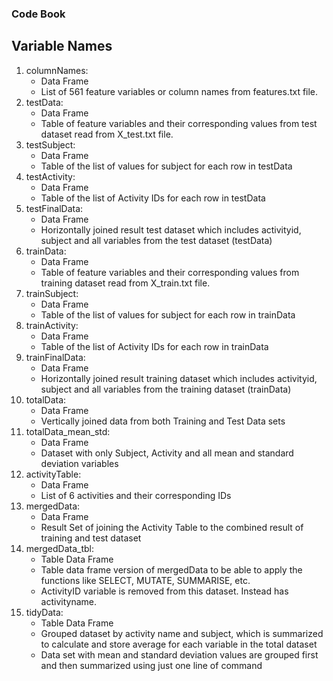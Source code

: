 ### Code Book
## Variable Names
1. columnNames:
	- Data Frame
	- List of 561 feature variables or column names from features.txt file.
2. testData:
	- Data Frame
	- Table of feature variables and their corresponding values from test dataset read from X_test.txt file.
3. testSubject:
	- Data Frame
	- Table of the list of values for subject for each row in testData
4. testActivity:
	- Data Frame
	- Table of the list of Activity IDs for each row in testData
5. testFinalData:
	- Data Frame
	- Horizontally joined result test dataset which includes activityid, subject and all variables from the test dataset (testData)
6. trainData:
	- Data Frame
	- Table of feature variables and their corresponding values from training dataset read from X_train.txt file.
7. trainSubject:
	- Data Frame
	- Table of the list of values for subject for each row in trainData
8. trainActivity:
	- Data Frame
	- Table of the list of Activity IDs for each row in trainData
9. trainFinalData:
	- Data Frame
	- Horizontally joined result training dataset which includes activityid, subject and all variables from the training dataset (trainData)
10. totalData:
	- Data Frame
	- Vertically joined data from both Training and Test Data sets
11. totalData_mean_std:
	- Data Frame
	- Dataset with only Subject, Activity and all mean and standard deviation variables
12. activityTable:
	- Data Frame
	- List of 6 activities and their corresponding IDs
13. mergedData:
	- Data Frame
	- Result Set of joining the Activity Table to the combined result of training and test dataset
14. mergedData_tbl:
	- Table Data Frame
	- Table data frame version of mergedData to be able to apply the functions like SELECT, MUTATE, SUMMARISE, etc.
	- ActivityID variable is removed from this dataset. Instead has activityname.
15. tidyData:
	- Table Data Frame
	- Grouped dataset by activity name and subject, which is summarized to calculate and store average for each variable in the total dataset
	- Data set with mean and standard deviation values are grouped first and then summarized using just one line of command